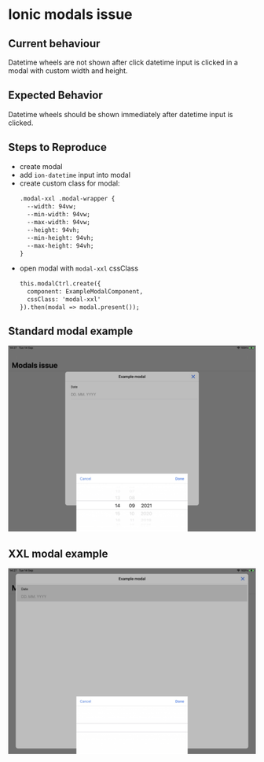 # Ionic modals issue

## Current behaviour

Datetime wheels are not shown after click datetime input is clicked in a modal with custom width and height.

## Expected Behavior

Datetime wheels should be shown immediately after datetime input is clicked.

## Steps to Reproduce

- create modal
- add `ion-datetime` input into modal
- create custom class for modal:
  ```
  .modal-xxl .modal-wrapper {
    --width: 94vw;
    --min-width: 94vw;
    --max-width: 94vw;
    --height: 94vh;
    --min-height: 94vh;
    --max-height: 94vh;
  }
  ```
- open modal with `modal-xxl` cssClass
  ```
  this.modalCtrl.create({
    component: ExampleModalComponent,
    cssClass: 'modal-xxl'
  }).then(modal => modal.present()); 
  ```

## Standard modal example

![IMG_0037.jpg](IMG_0037.jpg)

## XXL modal example

![IMG_0036.jpg](IMG_0036.jpg)
